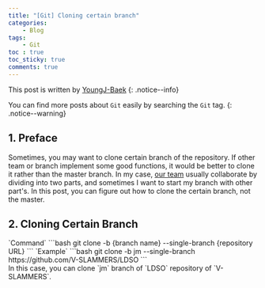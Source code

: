 ```yaml
---
title: "[Git] Cloning certain branch"
categories:
    - Blog
tags:
    - Git
toc : true
toc_sticky: true
comments: true
---
```

This post is written by [YoungJ-Baek](https://github.com/YoungJ-Baek)
{: .notice--info}

You can find more posts about `Git` easily by searching the `Git` tag.
{: .notice--warning}

## 1. Preface
Sometimes, you may want to clone certain branch of the repository. If other team or branch implement some good functions, it would be better to clone it rather than the master branch. In my case, [our team](https://github.com/V-SLAMMERS/) usually collaborate by dividing into two parts, and sometimes I want to start my branch with other part's. In this post, you can figure out how to clone the certain branch, not the master.

## 2. Cloning Certain Branch
<div class="notice--primary" markdown="1">
`Command`
```bash
git clone -b {branch name} --single-branch {repository URL}
```
`Example`
```bash
git clone -b jm --single-branch https://github.com/V-SLAMMERS/LDSO
```
</div>
In this case, you can clone `jm` branch of `LDSO` repository of `V-SLAMMERS`.
